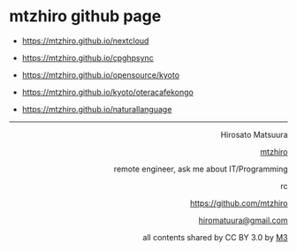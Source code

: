 # mtzhiro github page

- https://mtzhiro.github.io/nextcloud
- https://mtzhiro.github.io/cpghpsync

- https://mtzhiro.github.io/opensource/kyoto
- https://mtzhiro.github.io/kyoto/oteracafekongo

- https://mtzhiro.github.io/naturallanguage

<hr />

<div style="text-align: right;">

Hirosato Matsuura

<a href="https://github.com/mtzhiro">mtzhiro</a>

remote engineer, ask me about IT/Programming

rc

https://github.com/mtzhiro

hiromatuura@gmail.com

all contents shared by CC BY 3.0 by <a href="http://caesalpina.com/m3">M3</a>
</div>
